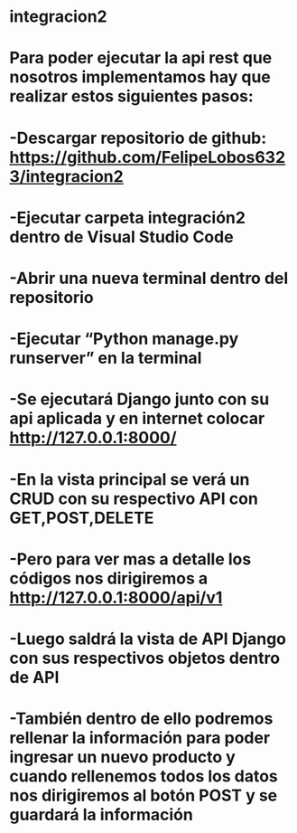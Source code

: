 # integracion2

# Para poder ejecutar la api rest que nosotros implementamos hay que realizar estos siguientes pasos:
# -Descargar repositorio de github: https://github.com/FelipeLobos6323/integracion2
# -Ejecutar carpeta integración2 dentro de Visual Studio Code
# -Abrir una nueva terminal dentro del repositorio
# -Ejecutar “Python manage.py runserver” en la terminal
# -Se ejecutará Django junto con su api aplicada y en internet colocar http://127.0.0.1:8000/
# -En la vista principal se verá un CRUD con su respectivo API con GET,POST,DELETE
# -Pero para ver mas a detalle los códigos nos dirigiremos a http://127.0.0.1:8000/api/v1
# -Luego saldrá la vista de API Django con sus respectivos objetos dentro de API
# -También dentro de ello podremos rellenar la información para poder ingresar un nuevo producto y cuando rellenemos todos los datos nos dirigiremos al botón POST y se guardará la información 
